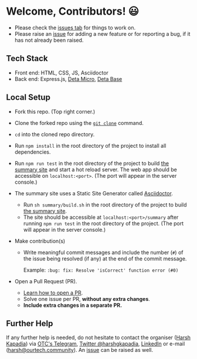# Welcome, Contributors! 😃

-   Please check the [issues tab](https://github.com/OurTechCommunity/catchup/issues) for things to work on.
-   Please raise an [issue](https://github.com/OurTechCommunity/catchup/issues) for adding a new feature or for reporting a bug, if it has not already been raised.

## Tech Stack

-   Front end: HTML, CSS, JS, Asciidoctor
-   Back end: Express.js, [Deta Micro](https://docs.deta.sh/docs/home/#deta-micros), [Deta Base](https://docs.deta.sh/docs/home/#deta-base)

## Local Setup

-   Fork this repo. (Top right corner.)
-   Clone the forked repo using the [`git clone`](https://harshkapadia2.github.io/git_basics/#_git_clone) command.
-   `cd` into the cloned repo directory.
-   Run `npm install` in the root directory of the project to install all dependencies.
-   Run `npm run test` in the root directory of the project to build [the summary site](https://catchup.ourtech.community/summary) and start a hot reload server. The web app should be accessible on `localhost:<port>`. (The port will appear in the server console.)
-   The summary site uses a Static Site Generator called [Asciidoctor](https://asciidoctor.org).
    -   Run `sh summary/build.sh` in the root directory of the project to build [the summary site](https://catchup.ourtech.community/summary).
    -   The site should be accessible at `localhost:<port>/summary` after running `npm run test` in the root directory of the project. (The port will appear in the server console.)
-   Make contribution(s)

    -   Write meaningful commit messages and include the number (`#`) of the issue being resolved (if any) at the end of the commit message.

        Example: `:bug: fix: Resolve 'isCorrect' function error (#0)`

-   Open a Pull Request (PR).
    -   [Learn how to open a PR](https://github.com/firstcontributions/first-contributions).
    -   Solve one issue per PR, **without any extra changes**.
    -   **Include extra changes in a separate PR.**

## Further Help

If any further help is needed, do not hesitate to contact the organiser ([Harsh Kapadia](https://harshkapadia.me)) via [OTC's Telegram](https://t.me/OurTechComm), [Twitter @harshgkapadia](https://twitter.com/harshgkapadia), [LinkedIn](https://www.linkedin.com/in/harshgkapadia) or e-mail ([harsh@ourtech.community](mailto:harsh@ourtech.community)). An [issue](https://github.com/OurTechCommunity/web-site/issues) can be raised as well.

